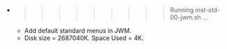 * >>>>>>>>> Running inst-std-00-jwm.sh ...
  * Add default standard menus in JWM.
  * Disk size = 2687040K. Space Used = 4K.
